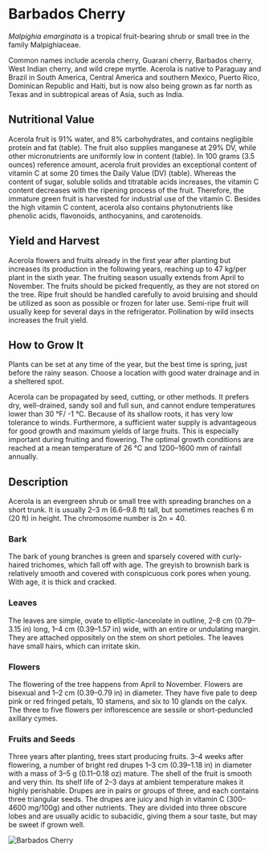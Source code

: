 # Barbados Cherry

*Malpighia emarginata* is a tropical fruit-bearing shrub or small tree in the family Malpighiaceae.

Common names include acerola cherry, Guarani cherry, Barbados cherry, West Indian cherry, and wild crepe myrtle. Acerola is native to Paraguay and Brazil in South America, Central America and southern Mexico, Puerto Rico, Dominican Republic and Haiti, but is now also being grown as far north as Texas and in subtropical areas of Asia, such as India.

## Nutritional Value
Acerola fruit is 91% water, and 8% carbohydrates, and contains negligible protein and fat (table). The fruit also supplies manganese at 29% DV, while other micronutrients are uniformly low in content (table). In 100 grams (3.5 ounces) reference amount, acerola fruit provides an exceptional content of vitamin C at some 20 times the Daily Value (DV) (table). Whereas the content of sugar, soluble solids and titratable acids increases, the vitamin C content decreases with the ripening process of the fruit. Therefore, the immature green fruit is harvested for industrial use of the vitamin C. Besides the high vitamin C content, acerola also contains phytonutrients like phenolic acids, flavonoids, anthocyanins, and carotenoids.

## Yield and Harvest
Acerola flowers and fruits already in the first year after planting but increases its production in the following years, reaching up to 47 kg/per plant in the sixth year. The fruiting season usually extends from April to November. The fruits should be picked frequently, as they are not stored on the tree. Ripe fruit should be handled carefully to avoid bruising and should be utilized as soon as possible or frozen for later use. Semi-ripe fruit will usually keep for several days in the refrigerator. Pollination by wild insects increases the fruit yield.

## How to Grow It
Plants can be set at any time of the year, but the best time is spring, just before the rainy season. Choose a location with good water drainage and in a sheltered spot.

Acerola can be propagated by seed, cutting, or other methods. It prefers dry, well-drained, sandy soil and full sun, and cannot endure temperatures lower than 30 °F/ -1 °C. Because of its shallow roots, it has very low tolerance to winds. Furthermore, a sufficient water supply is advantageous for good growth and maximum yields of large fruits. This is especially important during fruiting and flowering. The optimal growth conditions are reached at a mean temperature of 26 °C and 1200–1600 mm of rainfall annually.

## Description
Acerola is an evergreen shrub or small tree with spreading branches on a short trunk. It is usually 2–3 m (6.6–9.8 ft) tall, but sometimes reaches 6 m (20 ft) in height. The chromosome number is 2n = 40.

### Bark
The bark of young branches is green and sparsely covered with curly-haired trichomes, which fall off with age. The greyish to brownish bark is relatively smooth and covered with conspicuous cork pores when young. With age, it is thick and cracked.

### Leaves
The leaves are simple, ovate to elliptic-lanceolate in outline, 2–8 cm (0.79–3.15 in) long, 1–4 cm (0.39–1.57 in) wide, with an entire or undulating margin. They are attached oppositely on the stem on short petioles. The leaves have small hairs, which can irritate skin.

### Flowers
The flowering of the tree happens from April to November. Flowers are bisexual and 1–2 cm (0.39–0.79 in) in diameter. They have five pale to deep pink or red fringed petals, 10 stamens, and six to 10 glands on the calyx. The three to five flowers per inflorescence are sessile or short-peduncled axillary cymes.

### Fruits and Seeds
Three years after planting, trees start producing fruits. 3–4 weeks after flowering, a number of bright red drupes 1–3 cm (0.39–1.18 in) in diameter with a mass of 3–5 g (0.11–0.18 oz) mature. The shell of the fruit is smooth and very thin. Its shelf life of 2–3 days at ambient temperature makes it highly perishable. Drupes are in pairs or groups of three, and each contains three triangular seeds. The drupes are juicy and high in vitamin C (300–4600 mg/100g) and other nutrients. They are divided into three obscure lobes and are usually acidic to subacidic, giving them a sour taste, but may be sweet if grown well.

![Barbados Cherry](https://upload.wikimedia.org/wikipedia/commons/thumb/f/f5/Malpighia_glabra_blossom_and_unripe_fruits.jpg/1920px-Malpighia_glabra_blossom_and_unripe_fruits.jpg)
